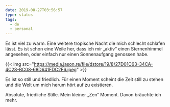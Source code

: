 ```yaml
---
date: 2019-08-27T03:56:57
type: status
tags:
  - de
  - personal
---
```

Es ist viel zu warm. Eine weitere tropische Nacht die mich schlecht schlafen lässt. Es ist schon eine Weile her, dass ich mir „aktiv“ einen Sternenhimmel angesehen, oder einfach nur einen Sonnenaufgang genossen habe.

{{< img src="https://media.jason.re/file/dstore/19/8/27D01C63-34CA-4C28-BC08-68D641FDC2F6.jpeg" >}}

Es ist so still und friedlich. Für einen Moment scheint die Zeit still zu stehen und die Welt um mich herum hört auf zu existieren.

Absolute, friedliche Stille. Mein kleiner „Zen“ Moment. Davon bräuchte ich mehr.